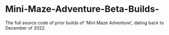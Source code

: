 # Mini-Maze-Adventure-Beta-Builds-
The full source code of prior builds of 'Mini Maze Adventure', dating back to December of 2022.

